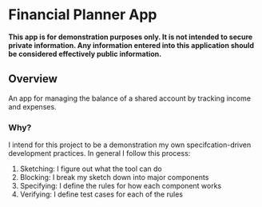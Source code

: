 # Financial Planner App

**This app is for demonstration purposes only. It is not intended to secure
private information. Any information entered into this application should be
considered effectively public information.**

## Overview

An app for managing the balance of a shared account by tracking income and
expenses.

### Why?

I intend for this project to be a demonstration my own specifcation-driven
development practices. In general I follow this process:

1. Sketching: I figure out what the tool can do
2. Blocking: I break my sketch down into major components
3. Specifying: I define the rules for how each component works
4. Verifying: I define test cases for each of the rules
